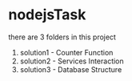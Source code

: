 # nodejsTask
there are 3 folders in this project
1. solution1 - Counter Function 
2. solution2 - Services Interaction
3. solution3 - Database Structure
